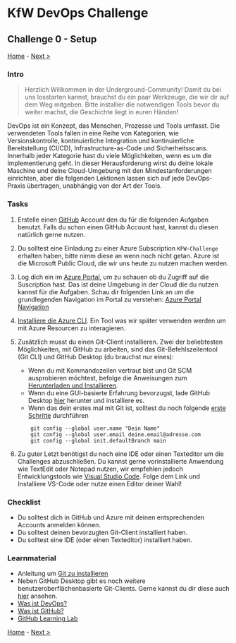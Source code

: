 # KfW DevOps Challenge

## Challenge 0 - Setup

[Home](../../README.md) - [Next >](../challenge01/README.md)

### Intro

>Herzlich Willkommen in der Underground-Community! Damit du bei uns losstarten kannst, brauchst du ein paar Werkzeuge, die wir dir auf dem Weg mitgeben. Bitte installier die notwendigen Tools bevor du weiter machst, die Geschichte liegt in euren Händen!

DevOps ist ein Konzept, das Menschen, Prozesse und Tools umfasst. Die verwendeten Tools fallen in eine Reihe von Kategorien, wie Versionskontrolle, kontinuierliche Integration und kontinuierliche Bereitstellung (CI/CD), Infrastructure-as-Code und Sicherheitsscans. Innerhalb jeder Kategorie hast du viele Möglichkeiten, wenn es um die Implementierung geht. In dieser Herausforderung wirst du deine lokale Maschine und deine Cloud-Umgebung mit den Mindestanforderungen einrichten, aber die folgenden Lektionen lassen sich auf jede DevOps-Praxis übertragen, unabhängig von der Art der Tools. 

### Tasks

1. Erstelle einen [GitHub](https://github.com/) Account den du für die folgenden Aufgaben benutzt. Falls du schon einen GitHub Account hast, kannst du diesen natürlich gerne nutzen.

2. Du solltest eine Einladung zu einer Azure Subscription `KFW-Challenge` erhalten haben, bitte nimm diese an wenn noch nicht getan. Azure ist die Microsoft Public Cloud, die wir uns heute zu nutzen machen werden.
   
3. Log dich ein im [Azure Portal](http://portal.azure.com), um zu schauen ob du Zugriff auf die Suscription hast. Das ist deine Umgebung in der Cloud die du nutzen kannst für die Aufgaben. Schau dir folgenden Link an um die grundlegenden Navigation im Portal zu verstehen: [Azure Portal Navigation](https://docs.microsoft.com/en-us/azure/azure-portal/azure-portal-overview#getting-around-the-portal)

4. [Installiere die Azure CLI](https://docs.microsoft.com/en-us/cli/azure/install-azure-cli). Ein Tool was wir später verwenden werden um mit Azure Resourcen zu interagieren.

5. Zusätzlich musst du einen Git-Client installieren. Zwei der beliebtesten Möglichkeiten, mit GitHub zu arbeiten, sind das Git-Befehlszeilentool (Git CLI) und GitHub Desktop (du brauchst nur eines):
    - Wenn du mit Kommandozeilen vertraut bist und Git SCM ausprobieren möchtest, befolge die Anweisungen zum [Herunterladen und Installieren](https://git-scm.com/downloads). 
    - Wenn du eine GUI-basierte Erfahrung bevorzugst, lade GitHub Desktop [hier](https://desktop.github.com/) herunter und installiere es.
    - Wenn das dein erstes mal mit Git ist, solltest du noch folgende [erste Schritte](https://git-scm.com/book/en/v2/Getting-Started-First-Time-Git-Setup) durchführen
    ```
        git config --global user.name "Dein Name"
        git config --global user.email deine.email@adresse.com
        git config --global init.defaultBranch main
    ```

6. Zu guter Letzt benötigst du noch eine IDE oder einen Texteditor um die Challenges abzuschließen. Du kannst gerne vorinstallierte Anwendung wie TextEdit oder Notepad nutzen, wir empfehlen jedoch Entwicklungstools wie [Visual Studio Code](https://code.visualstudio.com/). Folge dem Link und Installiere VS-Code oder nutze einen Editor deiner Wahl!

### Checklist

- Du solltest dich in GitHub und Azure mit deinen entsprechenden Accounts anmelden können.
- Du solltest deinen bevorzugten Git-Client installiert haben.
- Du solltest eine IDE (oder einen Texteditor) installiert haben. 

### Learnmaterial

- Anleitung um [Git zu installieren](https://github.com/git-guides/install-git)
- Neben GitHub Desktop gibt es noch weitere benutzeroberflächenbasierte Git-Clients. Gerne kannst du dir diese auch [hier](https://git-scm.com/downloads/guis) ansehen. 
- [Was ist DevOps?](https://docs.microsoft.com/en-us/azure/devops/learn/what-is-devops)
- [Was ist GitHub?](https://guides.github.com/activities/hello-world/)
- [GitHub Learning Lab](https://lab.github.com/)



[Home](../../README.md) - [Next >](../challenge01/README.md)